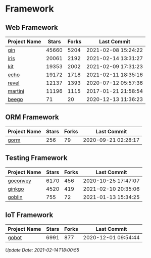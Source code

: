 # Framework

## Web Framework
| Project Name | Stars | Forks | Last Commit |
| ------------ | ----- | ----- | ----------- |
| [gin](https://github.com/gin-gonic/gin) | 45660 | 5204 | 2021-02-08 15:24:22 |
| [iris](https://github.com/kataras/iris) | 20061 | 2192 | 2021-02-14 13:31:27 |
| [kit](https://github.com/go-kit/kit) | 19353 | 2002 | 2021-02-09 17:31:23 |
| [echo](https://github.com/labstack/echo) | 19172 | 1718 | 2021-02-11 18:35:16 |
| [revel](https://github.com/revel/revel) | 12137 | 1393 | 2020-07-12 05:57:36 |
| [martini](https://github.com/go-martini/martini) | 11196 | 1115 | 2017-01-21 21:58:54 |
| [beego](https://github.com/astaxie/beego) | 71 | 20 | 2020-12-13 11:36:23 |

## ORM Framework
| Project Name | Stars | Forks | Last Commit |
| ------------ | ----- | ----- | ----------- |
| [gorm](https://github.com/jinzhu/gorm) | 256 | 79 | 2020-09-21 02:28:17 |

## Testing Framework
| Project Name | Stars | Forks | Last Commit |
| ------------ | ----- | ----- | ----------- |
| [goconvey](https://github.com/smartystreets/goconvey) | 6170 | 456 | 2020-10-25 17:47:07 |
| [ginkgo](https://github.com/onsi/ginkgo) | 4520 | 419 | 2021-02-10 20:35:06 |
| [goblin](https://github.com/franela/goblin) | 755 | 72 | 2021-01-13 15:34:25 |

## IoT Framework
| Project Name | Stars | Forks | Last Commit |
| ------------ | ----- | ----- | ----------- |
| [gobot](https://github.com/hybridgroup/gobot) | 6991 | 877 | 2020-12-01 09:54:44 |

*Update Date: 2021-02-14T18:00:55*